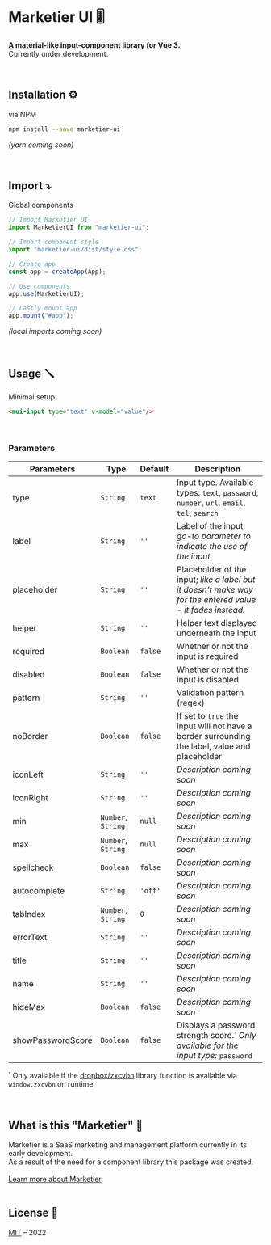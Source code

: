 # Marketier UI 🎚️
**A material-like input-component library for Vue 3.**  
Currently under development.

<br/>

## Installation ⚙️
via NPM
```bash
npm install --save marketier-ui
```
*(yarn coming soon)*

<br/>

## Import ⤵️
Global components
```javascript
// Import Marketier UI
import MarketierUI from "marketier-ui";

// Import component style
import "marketier-ui/dist/style.css";

// Create app
const app = createApp(App);

// Use components
app.use(MarketierUI);

// Lastly mount app
app.mount("#app");
```
*(local imports coming soon)*

<br/>

## Usage 🪛
Minimal setup
```html
<mui-input type="text" v-model="value"/>
```
<br/>

### Parameters
| Parameters | Type | Default | Description |
|--|--|--|--|
| type | `String` | `text` | Input type. Available types: `text`, `password`, `number`, `url`, `email`, `tel`, `search`|
| label | `String` | `''` | Label of the input; *go-to parameter to indicate the use of the input.* |
| placeholder | `String` | `''` | Placeholder of the input; *like a label but it doesn't make way for the entered value - it fades instead.* |
| helper | `String` | `''` | Helper text displayed underneath the input |
| required | `Boolean` | `false` | Whether or not the input is required |
| disabled | `Boolean` | `false` | Whether or not the input is disabled |
| pattern | `String` | `''` | Validation pattern (regex) |
| noBorder | `Boolean` | `false` | If set to `true` the input will not have a border surrounding the label, value and placeholder |
| iconLeft | `String` | `''` | *Description coming soon* |
| iconRight | `String` | `''` | *Description coming soon* |
| min | `Number`, `String` | `null` | *Description coming soon* |
| max | `Number`, `String` | `null` | *Description coming soon* |
| spellcheck | `Boolean` | `false` | *Description coming soon* |
| autocomplete | `String` | `'off'` | *Description coming soon* |
| tabIndex | `Number`, `String` | `0` | *Description coming soon* |
| errorText | `String` | `''` | *Description coming soon* |
| title | `String` | `''` | *Description coming soon* |
| name | `String` | `''` | *Description coming soon* |
| hideMax | `Boolean` | `false` | *Description coming soon* |
| showPasswordScore | `Boolean` | `false` | Displays a password strength score.¹ *Only available for the input type:* `password` |
¹ Only available if the [dropbox/zxcvbn](https://github.com/dropbox/zxcvbn) library function is available via `window.zxcvbn` on runtime

<br/>

## What is this "Marketier" 🤔
Marketier is a SaaS marketing and management platform currently in its early development.  
As a result of the need for a component library this package was created.  
<br/>
[Learn more about Marketier](https://marketier.solutions)  
<br/>

## License 📜
[MIT](http://opensource.org/licenses/MIT) – 2022
